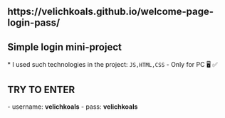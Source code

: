 <h2>https://velichkoals.github.io/welcome-page-login-pass/</h2>
<h2>Simple login mini-project</h2> 
* I used such technologies in the project: <code>JS,HTML,CSS</code> 
- Only for PC 🖥 ✅
<h2>TRY TO ENTER</h2> 
- username: <strong>velichkoals</strong> 
- pass: <strong>velichkoals</strong> 





